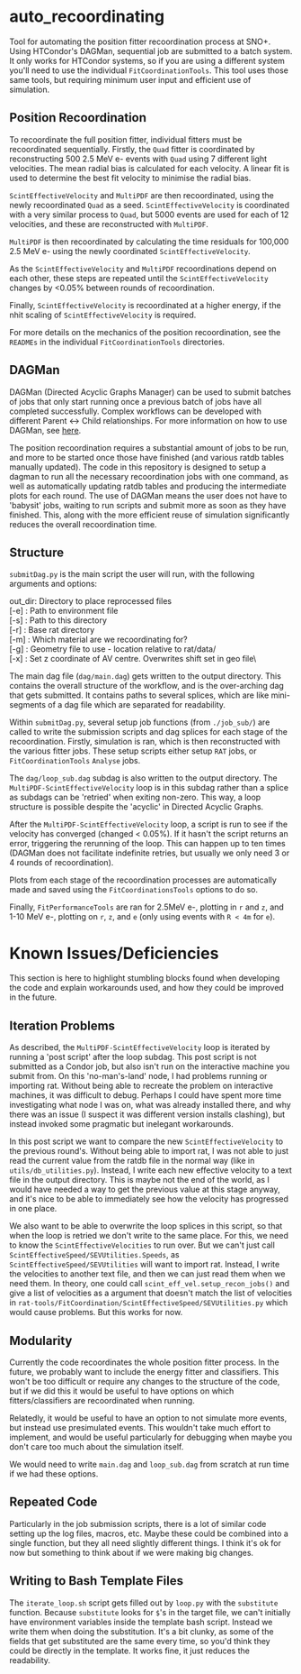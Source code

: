 # auto_recoordinating

Tool for automating the position fitter recoordination process at SNO+. Using HTCondor's DAGMan, sequential job are submitted to a batch system. It only works for HTCondor systems, so if you are using a different system you'll need to use the individual `FitCoordinationTools`. This tool uses those same tools, but requiring minimum user input and efficient use of simulation.

## Position Recoordination
To recoordinate the full position fitter, individual fitters must be recoordinated sequentially. Firstly, the `Quad` fitter is coordinated by reconstructing 500 2.5 MeV e- events with `Quad` using 7 different light velocities. The mean radial bias is calculated for each velocity. A linear fit is used to determine the best fit velocity to minimise the radial bias.

`ScintEffectiveVelocity` and `MultiPDF` are then recoordinated, using the newly recoordinated `Quad` as a seed. `ScintEffectiveVelocity` is coordinated with a very similar process to `Quad`, but 5000 events are used for each of 12 velocities, and these are reconstructed with `MultiPDF`.

`MultiPDF` is then recoordinated by calculating the time residuals for 100,000 2.5 MeV e- using the newly coordinated `ScintEffectiveVelocity`.

As the `ScintEffectiveVelocity` and `MultiPDF` recoordinations depend on each other, these steps are repeated until the `ScintEffectiveVelocity` changes by <0.05% between rounds of recoordination.

Finally, `ScintEffectiveVelocity` is recoordinated at a higher energy, if the nhit scaling of `ScintEffectiveVelocity` is required.

For more details on the mechanics of the position recoordination, see the `READMEs` in the individual `FitCoordinationTools` directories.

## DAGMan
DAGMan (Directed Acyclic Graphs Manager) can be used to submit batches of jobs that only start running once a previous batch of jobs have all completed successfully. Complex workflows can be developed with different Parent <-> Child relationships. For more information on how to use DAGMan, see [here](https://indico.cern.ch/event/733513/contributions/3118598/attachments/1711374/2759120/EUCW18-DAGMan.pdf).

The position recoordination requires a substantial amount of jobs to be run, and more to be started once those have finished (and various ratdb tables manually updated). The code in this repository is designed to setup a dagman to run all the necessary recoordination jobs with one command, as well as automatically updating ratdb tables and producing the intermediate plots for each round. The use of DAGMan means the user does not have to 'babysit' jobs, waiting to run scripts and submit more as soon as they have finished. This, along with the more efficient reuse of simulation significantly reduces the overall recoordination time.

## Structure
`submitDag.py` is the main script the user will run, with the following arguments and options:

out_dir: Directory to place reprocessed files\
[-e] : Path to environment file\
[-s] : Path to this directory\
[-r] : Base rat directory\
[-m] : Which material are we recoordinating for?\
[-g] : Geometry file to use - location relative to rat/data/\
[-x] : Set z coordinate of AV centre. Overwrites shift set in geo file\

The main dag file (`dag/main.dag`) gets written to the output directory. This contains the overall structure of the workflow, and is the over-arching dag that gets submitted. It contains paths to several splices, which are like mini-segments of a dag file which are separated for readability. 

Within `submitDag.py`, several setup job functions (from `./job_sub/`) are called to write the submission scripts and dag splices for each stage of the recoordination. Firstly, simulation is ran, which is then reconstructed with the various fitter jobs. These setup scripts either setup `RAT` jobs, or `FitCoordinationTools` `Analyse` jobs.

The `dag/loop_sub.dag` subdag is also written to the output directory. The `MultiPDF-ScintEffectiveVelocity` loop is in this subdag rather than a splice as subdags can be 'retried' when exiting non-zero. This way, a loop structure is possible despite the 'acyclic' in Directed Acyclic Graphs.

After the `MultiPDF-ScintEffectiveVelocity` loop, a script is run to see if the velocity has converged (changed < 0.05%). If it hasn't the script returns an error, triggering the rerunning of the loop. This can happen up to ten times (DAGMan does not facilitate indefinite retries, but usually we only need 3 or 4 rounds of recoordination).

Plots from each stage of the recoordination processes are automatically made and saved using the `FitCoordinationsTools` options to do so.

Finally, `FitPerformanceTools` are ran for 2.5MeV e-, plotting in `r` and `z`, and 1-10 MeV e-, plotting on `r`, `z`, and `e` (only using events with `R < 4m` for `e`).

# Known Issues/Deficiencies
This section is here to highlight stumbling blocks found when developing the code and explain workarounds used, and how they could be improved in the future. 

## Iteration Problems

As described, the `MultiPDF-ScintEffectiveVelocity` loop is iterated by running a 'post script' after the loop subdag. This post script is not submitted as a Condor job, but also isn't run on the interactive machine you submit from. On this 'no-man's-land' node, I had problems running or importing rat. Without being able to recreate the problem on interactive machines, it was difficult to debug. Perhaps I could have spent more time investigating what node I was on, what was already installed there, and why there was an issue (I suspect it was different version installs clashing), but instead invoked some pragmatic but inelegant workarounds. 

In this post script we want to compare the new `ScintEffectiveVelocity` to the previous round's. Without being able to import rat, I was not able to just read the current value from the ratdb file in the normal way (like in `utils/db_utilities.py`). Instead, I write each new effective velocity to a text file in the output directory. This is maybe not the end of the world, as I would have needed a way to get the previous value at this stage anyway, and it's nice to be able to immediately see how the velocity has progressed in one place.

We also want to be able to overwrite the loop splices in this script, so that when the loop is retried we don't write to the same place. For this, we need to know the `ScintEffectiveVelocities` to run over. But we can't just call `ScintEffectiveSpeed/SEVUtilities.Speeds`, as `ScintEffectiveSpeed/SEVUtilities` will want to import rat. Instead, I write the velocities to another text file, and then we can just read them when we need them. In theory, one could call `scint_eff_vel.setup_recon_jobs()` and 
give a list of velocities as a argument that doesn't match the list of velocities in `rat-tools/FitCoordination/ScintEffectiveSpeed/SEVUtilities.py` which would cause problems. But this works for now.

## Modularity

Currently the code recoordinates the whole position fitter process. In the future, we probably want to include the energy fitter and classifiers. This won't be too difficult or require any changes to the structure of the code, but if we did this it would be useful to have options on which fitters/classifiers are recoordinated when running. 

Relatedly, it would be useful to have an option to not simulate more events, but instead use presimulated events. This wouldn't take much effort to implement, and would be useful particularly for debugging when maybe you don't care too much about the simulation itself.

We would need to write `main.dag` and `loop_sub.dag` from scratch at run time if we had these options.

## Repeated Code

Particularly in the job submission scripts, there is a lot of similar code setting up the log files, macros, etc. Maybe these could be combined into a single function, but they all need slightly different things. I think it's ok for now but something to think about if we were making big changes.

## Writing to Bash Template Files

The `iterate_loop.sh` script gets filled out by `loop.py` with the `substitute` function. Because `substitute` looks for `$`'s in the target file, we can't initially have environment variables inside the template bash script. Instead we write them when doing the substitution. It's a bit clunky, as some of the fields that get substituted are the same every time, so you'd think they could be directly in the template. It works fine, it just reduces the readability.
